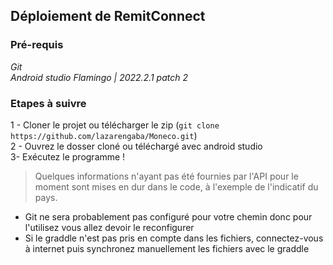 ## Déploiement de RemitConnect

### Pré-requis

_Git_<br />
_Android studio Flamingo | 2022.2.1 patch 2_<br />


### Etapes à suivre

1 - Cloner le projet ou télécharger le zip (`git clone https://github.com/lazarengaba/Moneco.git`)<br />
2 - Ouvrez le dosser cloné ou téléchargé avec android studio<br />
3- Exécutez le programme !<br />

> Quelques informations n'ayant pas été fournies par l'API pour le moment sont mises en dur dans le code, à l'exemple de l'indicatif du pays.<br />

* Git ne sera probablement pas configuré pour votre chemin donc pour l'utilisez vous allez devoir le reconfigurer
* Si le graddle n'est pas pris en compte dans les fichiers, connectez-vous à internet puis synchronez manuellement les fichiers avec le graddle 